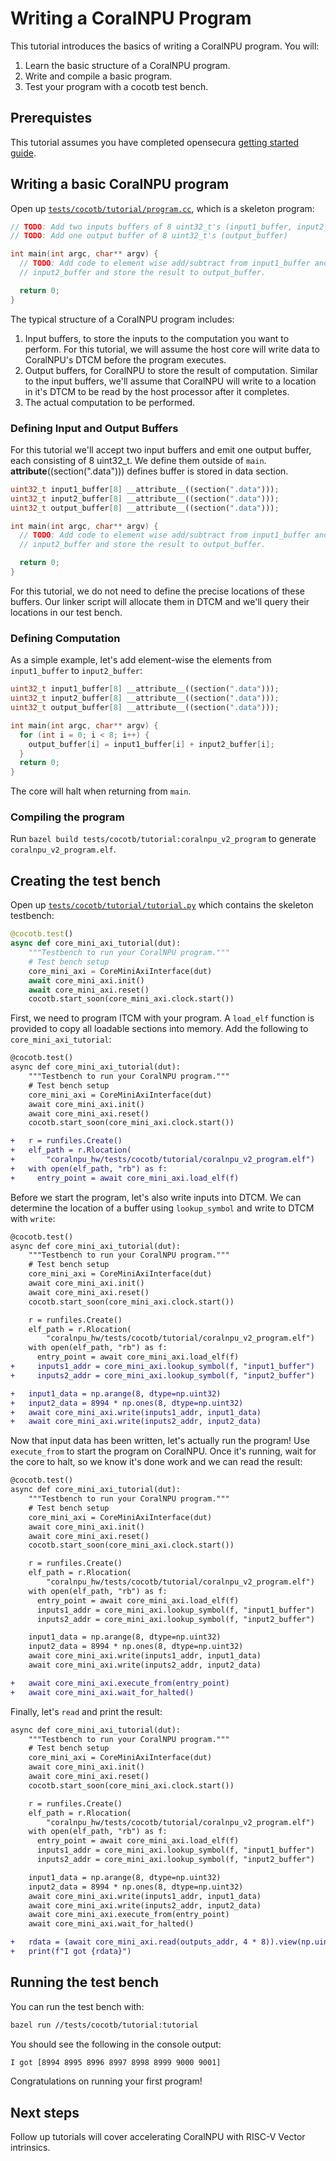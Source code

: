 # Writing a CoralNPU Program

This tutorial introduces the basics of writing a CoralNPU program. You will:

1) Learn the basic structure of a CoralNPU program.
2) Write and compile a basic program.
3) Test your program with a cocotb test bench.

## Prerequistes

This tutorial assumes you have completed opensecura [getting started guide](https://opensecura.googlesource.com/docs/+/refs/heads/master/GettingStarted.md).

## Writing a basic CoralNPU program

Open up [`tests/cocotb/tutorial/program.cc`](../../tests/cocotb/tutorial/program.cc),
which is a skeleton program:

```c++
// TODO: Add two inputs buffers of 8 uint32_t's (input1_buffer, input2_buffer)
// TODO: Add one output buffer of 8 uint32_t's (output_buffer)

int main(int argc, char** argv) {
  // TODO: Add code to element wise add/subtract from input1_buffer and
  // input2_buffer and store the result to output_buffer.

  return 0;
}
```

The typical structure of a CoralNPU program includes:

1) Input buffers, to store the inputs to the computation you want to perform.
   For this tutorial, we will assume the host core will write data to CoralNPU's
   DTCM before the program executes.
2) Output buffers, for CoralNPU to store the result of computation. Similar to
   the input buffers, we'll assume that CoralNPU will write to a location in it's
   DTCM to be read by the host processor after it completes.
3) The actual computation to be performed.

### Defining Input and Output Buffers

For this tutorial we'll accept two input buffers and emit one output buffer,
each consisting of 8 uint32_t. We define them outside of `main`.
__attribute__((section(".data"))) defines buffer is stored in data section.

```c++
uint32_t input1_buffer[8] __attribute__((section(".data")));
uint32_t input2_buffer[8] __attribute__((section(".data")));
uint32_t output_buffer[8] __attribute__((section(".data")));

int main(int argc, char** argv) {
  // TODO: Add code to element wise add/subtract from input1_buffer and
  // input2_buffer and store the result to output_buffer.

  return 0;
}
```

For this tutorial, we do not need to define the precise locations of these
buffers. Our linker script will allocate them in DTCM and we'll query their
locations in our test bench.

### Defining Computation

As a simple example, let's add element-wise the elements from `input1_buffer`
to `input2_buffer`:

```c++
uint32_t input1_buffer[8] __attribute__((section(".data")));
uint32_t input2_buffer[8] __attribute__((section(".data")));
uint32_t output_buffer[8] __attribute__((section(".data")));

int main(int argc, char** argv) {
  for (int i = 0; i < 8; i++) {
    output_buffer[i] = input1_buffer[i] + input2_buffer[i];
  }
  return 0;
}
```

The core will halt when returning from `main`.

### Compiling the program

Run `bazel build tests/cocotb/tutorial:coralnpu_v2_program`
to generate `coralnpu_v2_program.elf`.

## Creating the test bench

Open up [`tests/cocotb/tutorial/tutorial.py`](../../tests/cocotb/tutorial/tutorial.py)
which contains the skeleton testbench:

```python
@cocotb.test()
async def core_mini_axi_tutorial(dut):
    """Testbench to run your CoralNPU program."""
    # Test bench setup
    core_mini_axi = CoreMiniAxiInterface(dut)
    await core_mini_axi.init()
    await core_mini_axi.reset()
    cocotb.start_soon(core_mini_axi.clock.start())
```

First, we need to program ITCM with your program. A `load_elf` function is
provided to copy all loadable sections into memory. Add the following to
`core_mini_axi_tutorial`:

```diff
@cocotb.test()
async def core_mini_axi_tutorial(dut):
    """Testbench to run your CoralNPU program."""
    # Test bench setup
    core_mini_axi = CoreMiniAxiInterface(dut)
    await core_mini_axi.init()
    await core_mini_axi.reset()
    cocotb.start_soon(core_mini_axi.clock.start())

+   r = runfiles.Create()
+   elf_path = r.Rlocation(
+       "coralnpu_hw/tests/cocotb/tutorial/coralnpu_v2_program.elf")
+   with open(elf_path, "rb") as f:
+     entry_point = await core_mini_axi.load_elf(f)
```

Before we start the program, let's also write inputs into DTCM. We can
determine the location of a buffer using `lookup_symbol` and write to DTCM with
`write`:


```diff
@cocotb.test()
async def core_mini_axi_tutorial(dut):
    """Testbench to run your CoralNPU program."""
    # Test bench setup
    core_mini_axi = CoreMiniAxiInterface(dut)
    await core_mini_axi.init()
    await core_mini_axi.reset()
    cocotb.start_soon(core_mini_axi.clock.start())

    r = runfiles.Create()
    elf_path = r.Rlocation(
        "coralnpu_hw/tests/cocotb/tutorial/coralnpu_v2_program.elf")
    with open(elf_path, "rb") as f:
      entry_point = await core_mini_axi.load_elf(f)
+     inputs1_addr = core_mini_axi.lookup_symbol(f, "input1_buffer")
+     inputs2_addr = core_mini_axi.lookup_symbol(f, "input2_buffer")

+   input1_data = np.arange(8, dtype=np.uint32)
+   input2_data = 8994 * np.ones(8, dtype=np.uint32)
+   await core_mini_axi.write(inputs1_addr, input1_data)
+   await core_mini_axi.write(inputs2_addr, input2_data)
```

Now that input data has been written, let's actually run the program! Use
`execute_from` to start the program on CoralNPU. Once it's running, wait for the
core to halt, so we know it's done work and we can read the result:

```diff
@cocotb.test()
async def core_mini_axi_tutorial(dut):
    """Testbench to run your CoralNPU program."""
    # Test bench setup
    core_mini_axi = CoreMiniAxiInterface(dut)
    await core_mini_axi.init()
    await core_mini_axi.reset()
    cocotb.start_soon(core_mini_axi.clock.start())

    r = runfiles.Create()
    elf_path = r.Rlocation(
        "coralnpu_hw/tests/cocotb/tutorial/coralnpu_v2_program.elf")
    with open(elf_path, "rb") as f:
      entry_point = await core_mini_axi.load_elf(f)
      inputs1_addr = core_mini_axi.lookup_symbol(f, "input1_buffer")
      inputs2_addr = core_mini_axi.lookup_symbol(f, "input2_buffer")

    input1_data = np.arange(8, dtype=np.uint32)
    input2_data = 8994 * np.ones(8, dtype=np.uint32)
    await core_mini_axi.write(inputs1_addr, input1_data)
    await core_mini_axi.write(inputs2_addr, input2_data)

+   await core_mini_axi.execute_from(entry_point)
+   await core_mini_axi.wait_for_halted()
```

Finally, let's `read` and print the result:

```diff
async def core_mini_axi_tutorial(dut):
    """Testbench to run your CoralNPU program."""
    # Test bench setup
    core_mini_axi = CoreMiniAxiInterface(dut)
    await core_mini_axi.init()
    await core_mini_axi.reset()
    cocotb.start_soon(core_mini_axi.clock.start())

    r = runfiles.Create()
    elf_path = r.Rlocation(
        "coralnpu_hw/tests/cocotb/tutorial/coralnpu_v2_program.elf")
    with open(elf_path, "rb") as f:
      entry_point = await core_mini_axi.load_elf(f)
      inputs1_addr = core_mini_axi.lookup_symbol(f, "input1_buffer")
      inputs2_addr = core_mini_axi.lookup_symbol(f, "input2_buffer")

    input1_data = np.arange(8, dtype=np.uint32)
    input2_data = 8994 * np.ones(8, dtype=np.uint32)
    await core_mini_axi.write(inputs1_addr, input1_data)
    await core_mini_axi.write(inputs2_addr, input2_data)
    await core_mini_axi.execute_from(entry_point)
    await core_mini_axi.wait_for_halted()

+   rdata = (await core_mini_axi.read(outputs_addr, 4 * 8)).view(np.uint32)
+   print(f"I got {rdata}")
```

## Running the test bench

You can run the test bench with:

```bash
bazel run //tests/cocotb/tutorial:tutorial
```

You should see the following in the console output:

```bash
I got [8994 8995 8996 8997 8998 8999 9000 9001]
```

Congratulations on running your first program!

## Next steps

Follow up tutorials will cover accelerating CoralNPU with RISC-V Vector
intrinsics.
